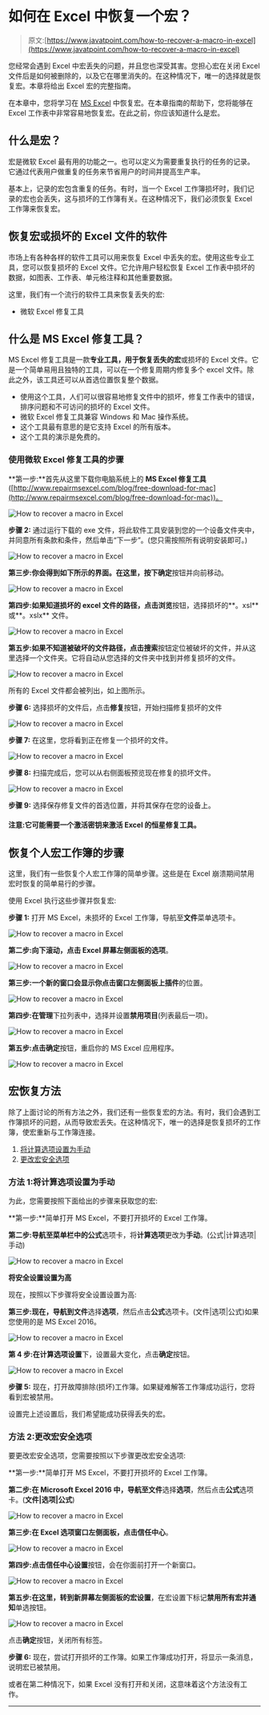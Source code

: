 # 如何在 Excel 中恢复一个宏？

> 原文:[https://www.javatpoint.com/how-to-recover-a-macro-in-excel](https://www.javatpoint.com/how-to-recover-a-macro-in-excel)

您经常会遇到 Excel 中宏丢失的问题，并且您也深受其害。您担心宏在关闭 Excel 文件后是如何被删除的，以及它在哪里消失的。在这种情况下，唯一的选择就是恢复宏。本章将给出 Excel 宏的完整指南。

在本章中，您将学习在 [MS Excel](https://www.javatpoint.com/excel-tutorial) 中恢复宏。在本章指南的帮助下，您将能够在 Excel 工作表中非常容易地恢复宏。在此之前，你应该知道什么是宏。

## 什么是宏？

宏是微软 Excel 最有用的功能之一。也可以定义为需要重复执行的任务的记录。它通过代表用户做重复的任务来节省用户的时间并提高生产率。

基本上，记录的宏包含重复的任务。有时，当一个 Excel 工作簿损坏时，我们记录的宏也会丢失，这与损坏的工作簿有关。在这种情况下，我们必须恢复 Excel 工作簿来恢复宏。

## 恢复宏或损坏的 Excel 文件的软件

市场上有各种各样的软件工具可以用来恢复 Excel 中丢失的宏。使用这些专业工具，您可以恢复损坏的 Excel 文件。它允许用户轻松恢复 Excel 工作表中损坏的数据，如图表、工作表、单元格注释和其他重要数据。

这里，我们有一个流行的软件工具来恢复丢失的宏:

*   微软 Excel 修复工具

## 什么是 MS Excel 修复工具？

MS Excel 修复工具是一款**专业工具，用于恢复丢失的宏**或损坏的 Excel 文件。它是一个简单易用且独特的工具，可以在一个修复周期内修复多个 excel 文件。除此之外，该工具还可以从首选位置恢复整个数据。

*   使用这个工具，人们可以很容易地修复文件中的损坏，修复工作表中的错误，排序问题和不可访问的损坏的 Excel 文件。
*   微软 Excel 修复工具兼容 Windows 和 Mac 操作系统。
*   这个工具最有意思的是它支持 Excel 的所有版本。
*   这个工具的演示是免费的。

### 使用微软 Excel 修复工具的步骤

**第一步:**首先从这里下载你电脑系统上的 **MS Excel 修复工具**([http://www.repairmsexcel.com/blog/free-download-for-mac](http://www.repairmsexcel.com/blog/free-download-for-mac))。

![How to recover a macro in Excel](img/5af17949407540cb47409d339ecdc688.png)

**步骤 2:** 通过运行下载的 exe 文件，将此软件工具安装到您的一个设备文件夹中，并同意所有条款和条件，然后单击“下一步”。(您只需按照所有说明安装即可。)

![How to recover a macro in Excel](img/23167f00d26c7b118b0d7a52670f0237.png)

**第三步:**你会得到如下所示的界面。在这里，按下**确定**按钮并向前移动。

![How to recover a macro in Excel](img/897a9b58c64dab93fb3858a1020d79c0.png)

**第四步:**如果知道损坏的 excel 文件的路径，点击**浏览**按钮，选择损坏的**。xsl** 或**。xslx** 文件。

![How to recover a macro in Excel](img/19240cbc4f979fd0656966f4a1ed6fd3.png)

**第五步:**如果不知道被破坏的文件路径，点击**搜索**按钮定位被破坏的文件，并从这里选择一个文件夹。它将自动从您选择的文件夹中找到并修复损坏的文件。

![How to recover a macro in Excel](img/2c402fea938f5d7fad7436791edb6a62.png)

所有的 Excel 文件都会被列出，如上图所示。

**步骤 6:** 选择损坏的文件后，点击**修复**按钮，开始扫描修复损坏的文件

![How to recover a macro in Excel](img/cbec1abdbe350b0188185fdcbb6f03bf.png)

**步骤 7:** 在这里，您将看到正在修复一个损坏的文件。

![How to recover a macro in Excel](img/b8cdf61ee9434e5b0b7c3dd03be62630.png)

**步骤 8:** 扫描完成后，您可以从右侧面板预览现在修复的损坏文件。

![How to recover a macro in Excel](img/300d55fb46b904d94b2236dffeaafaaa.png)

**步骤 9:** 选择保存修复文件的首选位置，并将其保存在您的设备上。

#### 注意:它可能需要一个激活密钥来激活 Excel 的恒星修复工具。

## 恢复个人宏工作簿的步骤

这里，我们有一些恢复个人宏工作簿的简单步骤。这些是在 Excel 崩溃期间禁用宏时恢复的简单易行的步骤。

使用 Excel 执行这些步骤并恢复宏:

**步骤 1:** 打开 MS Excel，未损坏的 Excel 工作簿，导航至**文件**菜单选项卡。

![How to recover a macro in Excel](img/c8419959e5a75c1a0902bc7887f12cbb.png)

**第二步:**向下滚动，点击 Excel 屏幕左侧面板的**选项**。

![How to recover a macro in Excel](img/6499e401ca192fa14656269688bbc9e2.png)

**第三步:**一个新的窗口会显示你点击窗口左侧面板上**插件**的位置。

![How to recover a macro in Excel](img/d6d7ce54176f8b403fe851dd5cdfba99.png)

**第四步:**在**管理**下拉列表中，选择并设置**禁用项目**(列表最后一项)。

![How to recover a macro in Excel](img/10a8fe3d56338a06115a40e57afbdad3.png)

**第五步:**点击**确定**按钮，重启你的 MS Excel 应用程序。

![How to recover a macro in Excel](img/fd7340ae5711f1e982bf65843629dff2.png)

## 宏恢复方法

除了上面讨论的所有方法之外，我们还有一些恢复宏的方法。有时，我们会遇到工作簿损坏的问题，从而导致宏丢失。在这种情况下，唯一的选择是恢复损坏的工作簿，使宏重新与工作簿连接。

1.  [将计算选项设置为手动](#Set-the-calculation-option-to-manual)
2.  [更改宏安全选项](#Change-the-macro-security-option)

### 方法 1:将计算选项设置为手动

为此，您需要按照下面给出的步骤来获取您的宏:

**第一步:**简单打开 MS Excel，不要打开损坏的 Excel 工作簿。

**第二步:**导航至菜单栏中的**公式**选项卡，将**计算选项**更改为**手动**。(公式|计算选项|手动)

![How to recover a macro in Excel](img/27330e5670d05731dda0b4df98250844.png)

**将安全设置设置为高**

现在，按照以下步骤将安全设置设置为高:

**第三步:**现在，导航到**文件**选择**选项**，然后点击**公式**选项卡。(文件|选项|公式)如果您使用的是 MS Excel 2016。

![How to recover a macro in Excel](img/8d6b5b2bbf5be65b183179e3c315168a.png)

**第 4 步:**在**计算选项设置**下，设置最大变化，点击**确定**按钮。

![How to recover a macro in Excel](img/f3a368fd20525054edb22e5f82cba542.png)

**步骤 5:** 现在，打开故障排除(损坏)工作簿。如果疑难解答工作簿成功运行，您将看到宏被禁用。

设置完上述设置后，我们希望能成功获得丢失的宏。

### 方法 2:更改宏安全选项

要更改宏安全选项，您需要按照以下步骤更改宏安全选项:

**第一步:**简单打开 MS Excel，不要打开损坏的 Excel 工作簿。

**第二步:**在 Microsoft Excel 2016 中，导航至**文件**选择**选项**，然后点击**公式**选项卡。(**文件|选项|公式**)

![How to recover a macro in Excel](img/1df53e326ea036d39e424febe0008830.png)

**第三步:**在 Excel 选项窗口左侧面板，点击**信任中心**。

![How to recover a macro in Excel](img/1d01703657574d56c3a9008b0fdc5dbd.png)

**第四步:**点击**信任中心设置**按钮，会在你面前打开一个新窗口。

![How to recover a macro in Excel](img/b5809de258eb412a16b5c4094c56bdbb.png)

**第五步:**在这里，转到新屏幕左侧面板的**宏设置**，在宏设置下标记**禁用所有宏并通知**单选按钮。

![How to recover a macro in Excel](img/4658476c3a15893799b1e34b1f689cc3.png)

点击**确定**按钮，关闭所有标签。

**步骤 6:** 现在，尝试打开损坏的工作簿。如果工作簿成功打开，将显示一条消息，说明宏已被禁用。

或者在第二种情况下，如果 Excel 没有打开和关闭，这意味着这个方法没有工作。

* * *